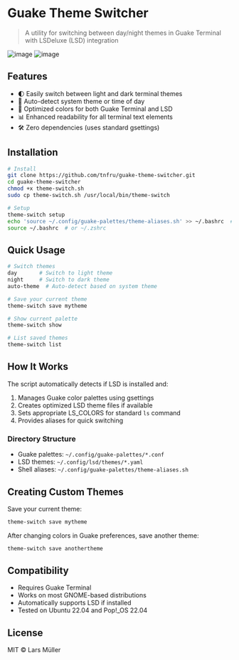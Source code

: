 # Guake Theme Switcher

> A utility for switching between day/night themes in Guake Terminal with LSDeluxe (LSD) integration

![image](https://github.com/user-attachments/assets/b884a456-a03d-4500-854b-ba0dd1cb5d18)
![image](https://github.com/user-attachments/assets/938fa224-f64f-45c1-9c15-8cf3482e1d7e)




## Features

- 🌓 Easily switch between light and dark terminal themes
- 🔄 Auto-detect system theme or time of day
- 🎨 Optimized colors for both Guake Terminal and LSD
- 📊 Enhanced readability for all terminal text elements
- 🛠️ Zero dependencies (uses standard gsettings)

## Installation

```bash
# Install
git clone https://github.com/tnfru/guake-theme-switcher.git
cd guake-theme-switcher
chmod +x theme-switch.sh
sudo cp theme-switch.sh /usr/local/bin/theme-switch

# Setup
theme-switch setup
echo 'source ~/.config/guake-palettes/theme-aliases.sh' >> ~/.bashrc  # or ~/.zshrc
source ~/.bashrc  # or ~/.zshrc
```

## Quick Usage

```bash
# Switch themes
day       # Switch to light theme
night     # Switch to dark theme
auto-theme  # Auto-detect based on system theme

# Save your current theme
theme-switch save mytheme

# Show current palette
theme-switch show

# List saved themes
theme-switch list
```

## How It Works

The script automatically detects if LSD is installed and:

1. Manages Guake color palettes using gsettings
2. Creates optimized LSD theme files if available
3. Sets appropriate LS_COLORS for standard `ls` command
4. Provides aliases for quick switching

### Directory Structure

- Guake palettes: `~/.config/guake-palettes/*.conf` 
- LSD themes: `~/.config/lsd/themes/*.yaml`
- Shell aliases: `~/.config/guake-palettes/theme-aliases.sh`

## Creating Custom Themes

Save your current theme:
```bash
theme-switch save mytheme
```

After changing colors in Guake preferences, save another theme:
```bash
theme-switch save anothertheme
```

## Compatibility

- Requires Guake Terminal
- Works on most GNOME-based distributions
- Automatically supports LSD if installed
- Tested on Ubuntu 22.04 and Pop!_OS 22.04

## License

MIT © Lars Müller
